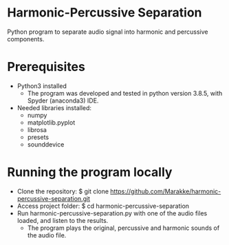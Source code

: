 # Harmonic-Percussive Separation
Python program to separate audio signal into harmonic and percussive components.


# Prerequisites
- Python3 installed
  - The program was developed and tested in python version 3.8.5, with Spyder (anaconda3) IDE.
- Needed libraries installed:
  - numpy
  - matplotlib.pyplot
  - librosa
  - presets
  - sounddevice


# Running the program locally
- Clone the repository: $ git clone https://github.com/Marakke/harmonic-percussive-separation.git
- Access project folder: $ cd harmonic-percussive-separation
- Run harmonic-percussive-separation.py with one of the audio files loaded, and listen to the results.
  - The program plays the original, percussive and harmonic sounds of the audio file.
